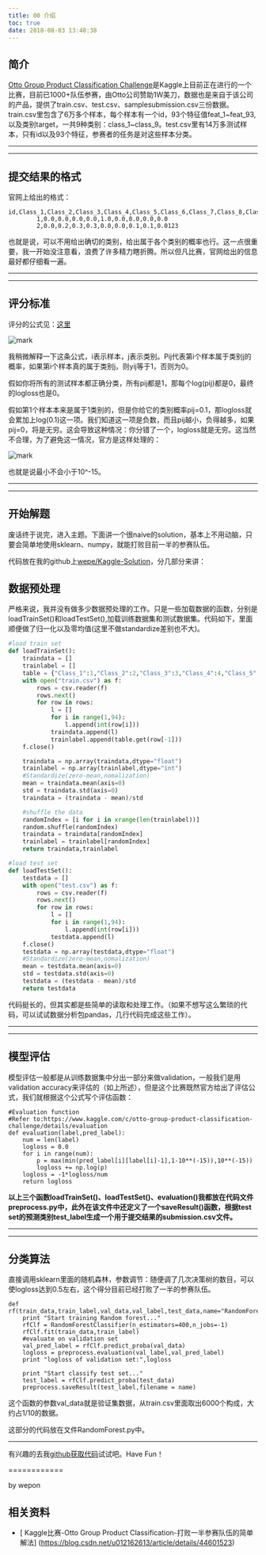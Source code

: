 ```yaml
---
title: 00 介绍
toc: true
date: 2018-08-03 13:48:38
---
```

## 简介

[Otto Group Product Classification Challenge](https://www.kaggle.com/c/otto-group-product-classification-challenge)是Kaggle上目前正在进行的一个比赛，目前已1000+队伍参赛，由Otto公司赞助1W美刀，数据也是来自于该公司的产品，提供了train.csv、test.csv、samplesubmission.csv三份数据。train.csv里包含了6万多个样本，每个样本有一个id，93个特征值feat_1~feat_93,以及类别target，一共9种类别：class_1~class_9。test.csv里有14万多测试样本，只有id以及93个特征，参赛者的任务是对这些样本分类。

------

------

## 提交结果的格式

官网上给出的格式：

```
id,Class_1,Class_2,Class_3,Class_4,Class_5,Class_6,Class_7,Class_8,Class_9
        1,0.0,0.0,0.0,0.0,1.0,0.0,0.0,0.0,0.0
        2,0.0,0.2,0.3,0.3,0.0,0.0,0.1,0.1,0.0123
```

也就是说，可以不用给出确切的类别，给出属于各个类别的概率也行。这一点很重要，我一开始没注意看，浪费了许多精力瞎折腾。所以但凡比赛，官网给出的信息最好都仔细看一遍。

------

------

## 评分标准

评分的公式见：[这里](https://www.kaggle.com/c/otto-group-product-classification-challenge/details/evaluation)

![mark](http://images.iterate.site/blog/image/180803/00LHBag7Gj.png?imageslim)

我稍微解释一下这条公式，i表示样本，j表示类别。Pij代表第i个样本属于类别j的概率，如果第i个样本真的属于类别j，则yij等于1，否则为0。

假如你将所有的测试样本都正确分类，所有pij都是1，那每个log(pij)都是0，最终的logloss也是0。

假如第1个样本本来是属于1类别的，但是你给它的类别概率pij=0.1，那logloss就会累加上log(0.1)这一项。我们知道这一项是负数，而且pij越小，负得越多，如果pij=0，将是无穷。这会导致这种情况：你分错了一个，logloss就是无穷。这当然不合理，为了避免这一情况，官方是这样处理的：

![mark](http://images.iterate.site/blog/image/180803/Im4JmhEcJb.png?imageslim)

也就是说最小不会小于10^-15。

------

------

## 开始解题

废话终于说完，进入主题。下面讲一个很naive的solution，基本上不用动脑，只要会简单地使用sklearn、numpy，就能打败目前一半的参赛队伍。

代码放在我的github上[wepe/Kaggle-Solution](https://github.com/wepe/Kaggle-Solution/tree/master/Otto%20Group%20Product%20Classification%20Challenge)，分几部分来讲：

## 数据预处理

严格来说，我并没有做多少数据预处理的工作。只是一些加载数据的函数，分别是
loadTrainSet()和loadTestSet(),加载训练数据集和测试数据集。代码如下，里面顺便做了归一化以及零均值(这里不做standardize差别也不大)。

```python
#load train set
def loadTrainSet():
    traindata = []
    trainlabel = []
    table = {"Class_1":1,"Class_2":2,"Class_3":3,"Class_4":4,"Class_5":5,"Class_6":6,"Class_7":7,"Class_8":8,"Class_9":9}
    with open("train.csv") as f:
        rows = csv.reader(f)
        rows.next()
        for row in rows:
            l = []
            for i in range(1,94):
                l.append(int(row[i]))
            traindata.append(l)
            trainlabel.append(table.get(row[-1]))
    f.close()

    traindata = np.array(traindata,dtype="float")
    trainlabel = np.array(trainlabel,dtype="int")
    #Standardize(zero-mean,nomalization)
    mean = traindata.mean(axis=0)
    std = traindata.std(axis=0)
    traindata = (traindata - mean)/std

    #shuffle the data
    randomIndex = [i for i in xrange(len(trainlabel))]
    random.shuffle(randomIndex)
    traindata = traindata[randomIndex]
    trainlabel = trainlabel[randomIndex]
    return traindata,trainlabel

#load test set
def loadTestSet():
    testdata = []
    with open("test.csv") as f:
        rows = csv.reader(f)
        rows.next()
        for row in rows:
            l = []
            for i in range(1,94):
                l.append(int(row[i]))
            testdata.append(l)
    f.close()
    testdata = np.array(testdata,dtype="float")
    #Standardize(zero-mean,nomalization)
    mean = testdata.mean(axis=0)
    std = testdata.std(axis=0)
    testdata = (testdata - mean)/std
    return testdata
```

代码挺长的，但其实都是些简单的读取和处理工作。（如果不想写这么繁琐的代码，可以试试数据分析包pandas，几行代码完成这些工作）。

------

------

## 模型评估

模型评估一般都是从训练数据集中分出一部分来做validation，一般我们是用validation accuracy来评估的（如上所述），但是这个比赛既然官方给出了评估公式，我们就根据这个公式写个评估函数：

```
#Evaluation function
#Refer to:https://www.kaggle.com/c/otto-group-product-classification-challenge/details/evaluation
def evaluation(label,pred_label):
    num = len(label)
    logloss = 0.0
    for i in range(num):
        p = max(min(pred_label[i][label[i]-1],1-10**(-15)),10**(-15))
        logloss += np.log(p)
    logloss = -1*logloss/num
    return logloss
```

**以上三个函数loadTrainSet()、loadTestSet()、evaluation()我都放在代码文件preprocess.py中，此外在该文件中还定义了一个saveResult()函数，根据test set的预测类别test_label生成一个用于提交结果的submission.csv文件。**

------

------

## 分类算法

直接调用sklearn里面的随机森林，参数调节：随便调了几次决策树的数目，可以使logloss达到0.5左右，这个得分目前已经打败了一半的参赛队伍。

```
def rf(train_data,train_label,val_data,val_label,test_data,name="RandomForest_submission.csv"):
    print "Start training Random forest..."
    rfClf = RandomForestClassifier(n_estimators=400,n_jobs=-1)
    rfClf.fit(train_data,train_label)
    #evaluate on validation set
    val_pred_label = rfClf.predict_proba(val_data)
    logloss = preprocess.evaluation(val_label,val_pred_label)
    print "logloss of validation set:",logloss

    print "Start classify test set..."
    test_label = rfClf.predict_proba(test_data)
    preprocess.saveResult(test_label,filename = name)
```

这个函数的参数val_data就是验证集数据，从train.csv里面取出6000个构成，大约占1/10的数据。

这部分的代码放在文件RandomForest.py中。

------

有兴趣的去我[github获取代码](https://github.com/wepe/Kaggle-Solution/tree/master/Otto%20Group%20Product%20Classification%20Challenge)试试吧。Have Fun！

============

by wepon




## 相关资料

- [ Kaggle比赛-Otto Group Product Classification-打败一半参赛队伍的简单解法] (https://blog.csdn.net/u012162613/article/details/44601523)
